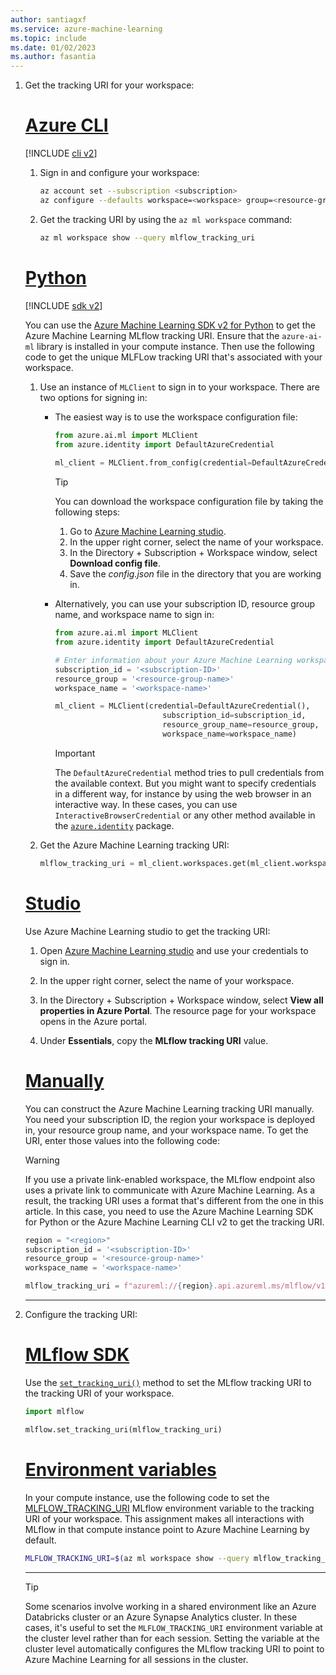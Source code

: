 ```yaml
---
author: santiagxf
ms.service: azure-machine-learning
ms.topic: include
ms.date: 01/02/2023
ms.author: fasantia
---
```


1. Get the tracking URI for your workspace:

    # [Azure CLI](#tab/cli)
    
    [!INCLUDE [cli v2](machine-learning-cli-v2.md)]
    
    1. Sign in and configure your workspace:
    
        ```bash
        az account set --subscription <subscription>
        az configure --defaults workspace=<workspace> group=<resource-group> location=<location> 
        ```
    
    1. Get the tracking URI by using the `az ml workspace` command:
    
        ```bash
        az ml workspace show --query mlflow_tracking_uri
        ```
        
    # [Python](#tab/python)
    
    [!INCLUDE [sdk v2](machine-learning-sdk-v2.md)]
    
    You can use the [Azure Machine Learning SDK v2 for Python](../concept-v2.md) to get the Azure Machine Learning MLflow tracking URI. Ensure that the `azure-ai-ml` library is installed in your compute instance. Then use the following code to get the unique MLFLow tracking URI that's associated with your workspace.
    
    1. Use an instance of `MLClient` to sign in to your workspace. There are two options for signing in:
    
        - The easiest way is to use the workspace configuration file:
    
          ```python
          from azure.ai.ml import MLClient
          from azure.identity import DefaultAzureCredential
    
          ml_client = MLClient.from_config(credential=DefaultAzureCredential())
          ```
    
          > [!TIP]
          >
          > You can download the workspace configuration file by taking the following steps:
          >
          > 1. Go to [Azure Machine Learning studio](https://ml.azure.com).
          > 1. In the upper right corner, select the name of your workspace.
          > 1. In the Directory + Subscription + Workspace window, select __Download config file__.
          > 3. Save the *config.json* file in the directory that you are working in.
    
       - Alternatively, you can use your subscription ID, resource group name, and workspace name to sign in:
    
          ```python
          from azure.ai.ml import MLClient
          from azure.identity import DefaultAzureCredential
    
          # Enter information about your Azure Machine Learning workspace.
          subscription_id = '<subscription-ID>'
          resource_group = '<resource-group-name>'
          workspace_name = '<workspace-name>'
    
          ml_client = MLClient(credential=DefaultAzureCredential(),
                                  subscription_id=subscription_id, 
                                  resource_group_name=resource_group,
                                  workspace_name=workspace_name)
          ```
    
          > [!IMPORTANT]
          > The `DefaultAzureCredential` method tries to pull credentials from the available context. But you might want to specify credentials in a different way, for instance by using the web browser in an interactive way. In these cases, you can use `InteractiveBrowserCredential` or any other method available in the [`azure.identity`](https://pypi.org/project/azure-identity/) package.
    
    1. Get the Azure Machine Learning tracking URI:
    
        ```python
        mlflow_tracking_uri = ml_client.workspaces.get(ml_client.workspace_name).mlflow_tracking_uri
        ```
    
    # [Studio](#tab/studio)
    
    Use Azure Machine Learning studio to get the tracking URI:
    
    1. Open [Azure Machine Learning studio](https://ml.azure.com) and use your credentials to sign in.

    1. In the upper right corner, select the name of your workspace.
    
    1. In the Directory + Subscription + Workspace window, select __View all properties in Azure Portal__. The resource page for your workspace opens in the Azure portal.

    1. Under __Essentials__, copy the __MLflow tracking URI__ value.    
    
    # [Manually](#tab/manual)
    
    You can construct the Azure Machine Learning tracking URI manually. You need your subscription ID, the region your workspace is deployed in, your resource group name, and your workspace name. To get the URI, enter those values into the following code:
    
    > [!WARNING]
    > If you use a private link-enabled workspace, the MLflow endpoint also uses a private link to communicate with Azure Machine Learning. As a result, the tracking URI uses a format that's different from the one in this article. In this case, you need to use the Azure Machine Learning SDK for Python or the Azure Machine Learning CLI v2 to get the tracking URI.
    
    ```python
    region = "<region>"
    subscription_id = '<subscription-ID>'
    resource_group = '<resource-group-name>'
    workspace_name = '<workspace-name>'
    
    mlflow_tracking_uri = f"azureml://{region}.api.azureml.ms/mlflow/v1.0/subscriptions/{subscription_id}/resourceGroups/{resource_group}/providers/Microsoft.MachineLearningServices/workspaces/{workspace_name}"
    ```

    ---

1. Configure the tracking URI:

    # [MLflow SDK](#tab/mlflow)
    
    Use the [`set_tracking_uri()`](https://mlflow.org/docs/latest/python_api/mlflow.html#mlflow.set_tracking_uri) method to set the MLflow tracking URI to the tracking URI of your workspace.
    
    ```python
    import mlflow
    
    mlflow.set_tracking_uri(mlflow_tracking_uri)
    ```
    
    # [Environment variables](#tab/environ)
    
    In your compute instance, use the following code to set the [MLFLOW_TRACKING_URI](https://mlflow.org/docs/latest/tracking.html#logging-to-a-tracking-server) MLflow environment variable to the tracking URI of your workspace. This assignment makes all interactions with MLflow in that compute instance point to Azure Machine Learning by default.
    
    ```bash
    MLFLOW_TRACKING_URI=$(az ml workspace show --query mlflow_tracking_uri | sed 's/"//g') 
    ```

    ---

    > [!TIP]
    >
    > Some scenarios involve working in a shared environment like an Azure Databricks cluster or an Azure Synapse Analytics cluster. In these cases, it's useful to set the `MLFLOW_TRACKING_URI` environment variable at the cluster level rather than for each session. Setting the variable at the cluster level automatically configures the MLflow tracking URI to point to Azure Machine Learning for all sessions in the cluster.
